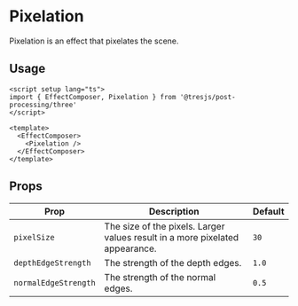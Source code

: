 # Pixelation

<DocsDemo>
  <PixelationThreeDemo />
</DocsDemo>

Pixelation is an effect that pixelates the scene.

## Usage

```vue
<script setup lang="ts">
import { EffectComposer, Pixelation } from '@tresjs/post-processing/three'
</script>

<template>
  <EffectComposer>
    <Pixelation />
  </EffectComposer>
</template>
```

## Props

| Prop                | Description                                                                 | Default |
|---------------------|-----------------------------------------------------------------------------|---------|
| `pixelSize`         | The size of the pixels. Larger values result in a more pixelated appearance. | `30`    |
| `depthEdgeStrength` | The strength of the depth edges.                                             | `1.0`   |
| `normalEdgeStrength`| The strength of the normal edges.                                            | `0.5`   |
